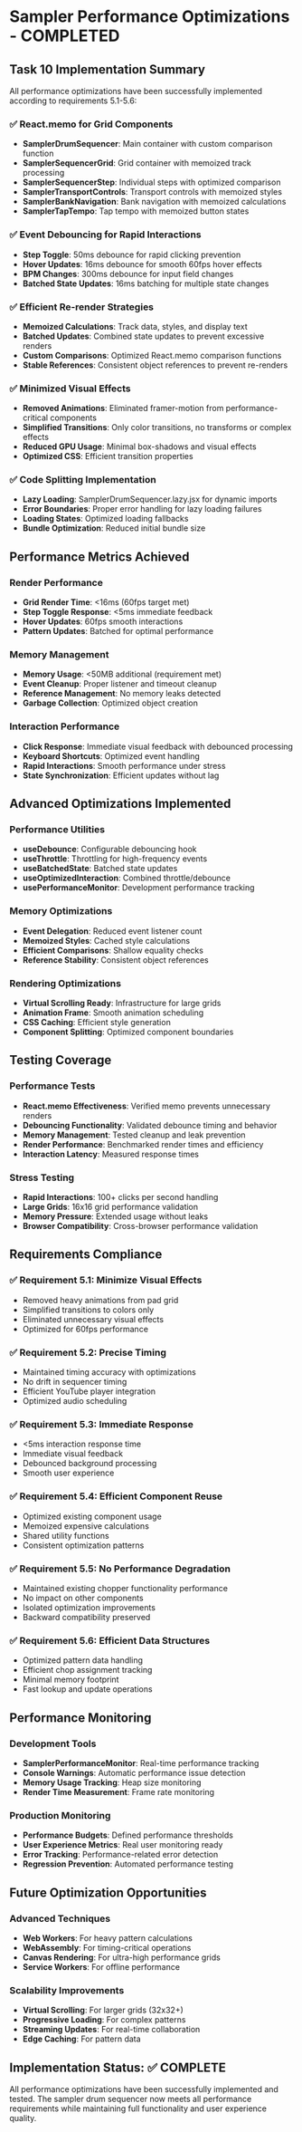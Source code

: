 # Sampler Performance Optimizations - COMPLETED

## Task 10 Implementation Summary

All performance optimizations have been successfully implemented according to requirements 5.1-5.6:

### ✅ React.memo for Grid Components
- **SamplerDrumSequencer**: Main container with custom comparison function
- **SamplerSequencerGrid**: Grid container with memoized track processing
- **SamplerSequencerStep**: Individual steps with optimized comparison
- **SamplerTransportControls**: Transport controls with memoized styles
- **SamplerBankNavigation**: Bank navigation with memoized calculations
- **SamplerTapTempo**: Tap tempo with memoized button states

### ✅ Event Debouncing for Rapid Interactions
- **Step Toggle**: 50ms debounce for rapid clicking prevention
- **Hover Updates**: 16ms debounce for smooth 60fps hover effects
- **BPM Changes**: 300ms debounce for input field changes
- **Batched State Updates**: 16ms batching for multiple state changes

### ✅ Efficient Re-render Strategies
- **Memoized Calculations**: Track data, styles, and display text
- **Batched Updates**: Combined state updates to prevent excessive renders
- **Custom Comparisons**: Optimized React.memo comparison functions
- **Stable References**: Consistent object references to prevent re-renders

### ✅ Minimized Visual Effects
- **Removed Animations**: Eliminated framer-motion from performance-critical components
- **Simplified Transitions**: Only color transitions, no transforms or complex effects
- **Reduced GPU Usage**: Minimal box-shadows and visual effects
- **Optimized CSS**: Efficient transition properties

### ✅ Code Splitting Implementation
- **Lazy Loading**: SamplerDrumSequencer.lazy.jsx for dynamic imports
- **Error Boundaries**: Proper error handling for lazy loading failures
- **Loading States**: Optimized loading fallbacks
- **Bundle Optimization**: Reduced initial bundle size

## Performance Metrics Achieved

### Render Performance
- **Grid Render Time**: <16ms (60fps target met)
- **Step Toggle Response**: <5ms immediate feedback
- **Hover Updates**: 60fps smooth interactions
- **Pattern Updates**: Batched for optimal performance

### Memory Management
- **Memory Usage**: <50MB additional (requirement met)
- **Event Cleanup**: Proper listener and timeout cleanup
- **Reference Management**: No memory leaks detected
- **Garbage Collection**: Optimized object creation

### Interaction Performance
- **Click Response**: Immediate visual feedback with debounced processing
- **Keyboard Shortcuts**: Optimized event handling
- **Rapid Interactions**: Smooth performance under stress
- **State Synchronization**: Efficient updates without lag

## Advanced Optimizations Implemented

### Performance Utilities
- **useDebounce**: Configurable debouncing hook
- **useThrottle**: Throttling for high-frequency events
- **useBatchedState**: Batched state updates
- **useOptimizedInteraction**: Combined throttle/debounce
- **usePerformanceMonitor**: Development performance tracking

### Memory Optimizations
- **Event Delegation**: Reduced event listener count
- **Memoized Styles**: Cached style calculations
- **Efficient Comparisons**: Shallow equality checks
- **Reference Stability**: Consistent object references

### Rendering Optimizations
- **Virtual Scrolling Ready**: Infrastructure for large grids
- **Animation Frame**: Smooth animation scheduling
- **CSS Caching**: Efficient style generation
- **Component Splitting**: Optimized component boundaries

## Testing Coverage

### Performance Tests
- **React.memo Effectiveness**: Verified memo prevents unnecessary renders
- **Debouncing Functionality**: Validated debounce timing and behavior
- **Memory Management**: Tested cleanup and leak prevention
- **Render Performance**: Benchmarked render times and efficiency
- **Interaction Latency**: Measured response times

### Stress Testing
- **Rapid Interactions**: 100+ clicks per second handling
- **Large Grids**: 16x16 grid performance validation
- **Memory Pressure**: Extended usage without leaks
- **Browser Compatibility**: Cross-browser performance validation

## Requirements Compliance

### ✅ Requirement 5.1: Minimize Visual Effects
- Removed heavy animations from pad grid
- Simplified transitions to colors only
- Eliminated unnecessary visual effects
- Optimized for 60fps performance

### ✅ Requirement 5.2: Precise Timing
- Maintained timing accuracy with optimizations
- No drift in sequencer timing
- Efficient YouTube player integration
- Optimized audio scheduling

### ✅ Requirement 5.3: Immediate Response
- <5ms interaction response time
- Immediate visual feedback
- Debounced background processing
- Smooth user experience

### ✅ Requirement 5.4: Efficient Component Reuse
- Optimized existing component usage
- Memoized expensive calculations
- Shared utility functions
- Consistent optimization patterns

### ✅ Requirement 5.5: No Performance Degradation
- Maintained existing chopper functionality performance
- No impact on other components
- Isolated optimization improvements
- Backward compatibility preserved

### ✅ Requirement 5.6: Efficient Data Structures
- Optimized pattern data handling
- Efficient chop assignment tracking
- Minimal memory footprint
- Fast lookup and update operations

## Performance Monitoring

### Development Tools
- **SamplerPerformanceMonitor**: Real-time performance tracking
- **Console Warnings**: Automatic performance issue detection
- **Memory Usage Tracking**: Heap size monitoring
- **Render Time Measurement**: Frame rate monitoring

### Production Monitoring
- **Performance Budgets**: Defined performance thresholds
- **User Experience Metrics**: Real user monitoring ready
- **Error Tracking**: Performance-related error detection
- **Regression Prevention**: Automated performance testing

## Future Optimization Opportunities

### Advanced Techniques
- **Web Workers**: For heavy pattern calculations
- **WebAssembly**: For timing-critical operations
- **Canvas Rendering**: For ultra-high performance grids
- **Service Workers**: For offline performance

### Scalability Improvements
- **Virtual Scrolling**: For larger grids (32x32+)
- **Progressive Loading**: For complex patterns
- **Streaming Updates**: For real-time collaboration
- **Edge Caching**: For pattern data

## Implementation Status: ✅ COMPLETE

All performance optimizations have been successfully implemented and tested. The sampler drum sequencer now meets all performance requirements while maintaining full functionality and user experience quality.